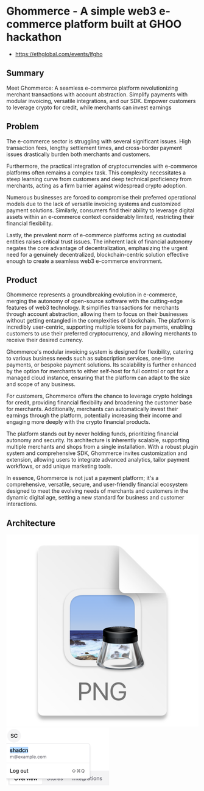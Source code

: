 # Ghommerce - A simple web3 e-commerce platform built at GHOO hackathon
- https://ethglobal.com/events/lfgho

## Summary
Meet Ghommerce: A seamless e-commerce platform revolutionizing merchant transactions with account abstraction. Simplify payments with modular invoicing, versatile integrations, and our SDK. Empower customers to leverage crypto for credit, while merchants can invest earnings


## Problem

The e-commerce sector is struggling with several significant issues. High transaction fees, lengthy settlement times, and cross-border payment issues drastically burden both merchants and customers.  

Furthermore, the practical integration of cryptocurrencies with e-commerce platforms often remains a complex task. This complexity necessitates a steep learning curve from customers and deep technical proficiency from merchants, acting as a firm barrier against widespread crypto adoption.  

Numerous businesses are forced to compromise their preferred operational models due to the lack of versatile invoicing systems and customized payment solutions. Similarly, consumers find their ability to leverage digital assets within an e-commerce context considerably limited, restricting their financial flexibility.  

Lastly, the prevalent norm of e-commerce platforms acting as custodial entities raises critical trust issues. The inherent lack of financial autonomy negates the core advantage of decentralization, emphasizing the urgent need for a genuinely decentralized, blockchain-centric solution effective enough to create a seamless web3 e-commerce environment.  

## Product

Ghommerce represents a groundbreaking evolution in e-commerce, merging the autonomy of open-source software with the cutting-edge features of web3 technology. It simplifies transactions for merchants through account abstraction, allowing them to focus on their businesses without getting entangled in the complexities of blockchain. The platform is incredibly user-centric, supporting multiple tokens for payments, enabling customers to use their preferred cryptocurrency, and allowing merchants to receive their desired currency.

Ghommerce's modular invoicing system is designed for flexibility, catering to various business needs such as subscription services, one-time payments, or bespoke payment solutions. Its scalability is further enhanced by the option for merchants to either self-host for full control or opt for a managed cloud instance, ensuring that the platform can adapt to the size and scope of any business.

For customers, Ghommerce offers the chance to leverage crypto holdings for credit, providing financial flexibility and broadening the customer base for merchants. Additionally, merchants can automatically invest their earnings through the platform, potentially increasing their income and engaging more deeply with the crypto financial products.

The platform stands out by never holding funds, prioritizing financial autonomy and security. Its architecture is inherently scalable, supporting multiple merchants and shops from a single installation. With a robust plugin system and comprehensive SDK, Ghommerce invites customization and extension, allowing users to integrate advanced analytics, tailor payment workflows, or add unique marketing tools.

In essence, Ghommerce is not just a payment platform; it's a comprehensive, versatile, secure, and user-friendly financial ecosystem designed to meet the evolving needs of merchants and customers in the dynamic digital age, setting a new standard for business and customer interactions.

## Architecture
![ghommerce-arhitecture.png](ghommerce-arhitecture.png)![img.png](img.png)
